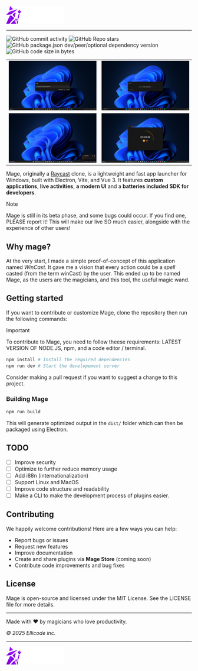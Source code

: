 <img src="./src/assets/images/Logo-side-by-side.svg" height="48">

---

![GitHub commit activity](https://img.shields.io/github/commit-activity/t/Ellicode/mage)
![GitHub Repo stars](https://img.shields.io/github/stars/Ellicode/mage)
![GitHub package.json dev/peer/optional dependency version](https://img.shields.io/github/package-json/dependency-version/Ellicode/mage/dev/vue?labelColor=%2335496E&color=%2342B883)
![GitHub code size in bytes](https://img.shields.io/github/languages/code-size/Ellicode/mage?color=orange)

|                                                 |                                                 |
| ----------------------------------------------- | ----------------------------------------------- |
| ![Screenshot 1](./screenshots/screenshot_1.png) | ![Screenshot 1](./screenshots/screenshot_2.png) |
| ![Screenshot 1](./screenshots/screenshot_3.png) | ![Screenshot 1](./screenshots/screenshot_4.png) |

Mage, originally a [Raycast](raycast.com) clone, is a lightweight and fast app launcher for Windows, built with Electron, Vite, and Vue 3. It features **custom applications**, **live activities**, **a modern UI** and a **batteries included SDK for developers**.

> [!NOTE]  
> Mage is still in its beta phase, and some bugs could occur. If you find one, PLEASE report it! This will make our live SO much easier, alongside with the experience of other users!

## Why mage?

At the very start, I made a simple proof-of-concept of this application named _WinCast_. It gave me a vision that every action could be a _spell_ casted (from the term winCast) by the user. This ended up to be named Mage, as the users are the magicians, and this tool, the useful magic wand.

## Getting started

If you want to contribute or customize Mage, clone the repository then run the following commands:

> [!IMPORTANT]  
> To contribute to Mage, you need to follow theese requirements: LATEST VERSION OF NODE.JS, npm, and a code editor / terminal.

```sh
npm install # Install the required dependencies
npm run dev # Start the developement server
```

Consider making a pull request if you want to suggest a change to this project.

### Building Mage

```sh
npm run build
```

This will generate optimized output in the `dist/` folder which can then be packaged using Electron.

## TODO

-   [ ] Improve security
-   [ ] Optimize to further reduce memory usage
-   [ ] Add i88n (internationalization)
-   [ ] Support Linux and MacOS
-   [ ] Improve code structure and readability
-   [ ] Make a CLI to make the development process of plugins easier.

## Contributing

We happily welcome contributions! Here are a few ways you can help:

-   Report bugs or issues
-   Request new features
-   Improve documentation
-   Create and share plugins via **Mage Store** (coming soon)
-   Contribute code improvements and bug fixes

## License

Mage is open-source and licensed under the MIT License. See the LICENSE file for more details.

---

Made with ❤️ by magicians who love productivity.

_&copy; 2025 Ellicode inc._

---

<img src="./src/assets/images/Logo-side-by-side.svg" height="48">
